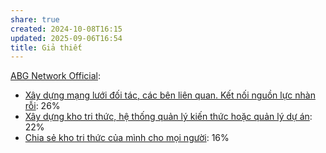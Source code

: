 ```yaml
---
share: true
created: 2024-10-08T16:15
updated: 2025-09-06T16:54
title: Giả thiết
---
```


[ABG Network Official](https://www.facebook.com/groups/abgnetworkofficial/posts/2882848618536052/):
- [Xây dựng mạng lưới đối tác, các bên liên quan. Kết nối nguồn lực nhàn rỗi](../../../%F0%9F%93%9CT%C3%A0i%20nguy%C3%AAn/Nhu%20c%E1%BA%A7u%20c%C3%B4ng%20vi%E1%BB%87c/H%E1%BB%A3p%20t%C3%A1c,%20ph%C3%A1t%20tri%E1%BB%83n%20c%E1%BB%99ng%20%C4%91%E1%BB%93ng/X%C3%A2y%20d%E1%BB%B1ng%20m%E1%BA%A1ng%20l%C6%B0%E1%BB%9Bi%20%C4%91%E1%BB%91i%20t%C3%A1c,%20c%C3%A1c%20b%C3%AAn%20li%C3%AAn%20quan.%20K%E1%BA%BFt%20n%E1%BB%91i%20ngu%E1%BB%93n%20l%E1%BB%B1c%20nh%C3%A0n%20r%E1%BB%97i.md): 26%
- [Xây dựng kho tri thức, hệ thống quản lý kiến thức hoặc quản lý dự án](../../../%F0%9F%93%9CT%C3%A0i%20nguy%C3%AAn/Nhu%20c%E1%BA%A7u%20c%C3%B4ng%20vi%E1%BB%87c/X%C3%A2y%20d%E1%BB%B1ng%20kho%20tri%20th%E1%BB%A9c,%20h%E1%BB%87%20th%E1%BB%91ng%20qu%E1%BA%A3n%20l%C3%BD%20ki%E1%BA%BFn%20th%E1%BB%A9c%20ho%E1%BA%B7c%20qu%E1%BA%A3n%20l%C3%BD%20d%E1%BB%B1%20%C3%A1n.md): 22%
- [Chia sẻ kho tri thức của mình cho mọi người](../../../%F0%9F%93%9CT%C3%A0i%20nguy%C3%AAn/Nhu%20c%E1%BA%A7u%20c%C3%B4ng%20vi%E1%BB%87c/Vi%E1%BA%BFt%20v%C3%A0%20chia%20s%E1%BA%BB%20tri%20th%E1%BB%A9c/Chia%20s%E1%BA%BB%20kho%20tri%20th%E1%BB%A9c%20c%E1%BB%A7a%20m%C3%ACnh%20cho%20m%E1%BB%8Di%20ng%C6%B0%E1%BB%9Di.md): 16%